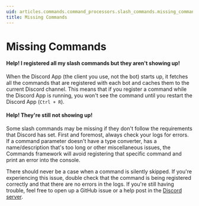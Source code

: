 ```yaml
---
uid: articles.commands.command_processors.slash_commands.missing_commands
title: Missing Commands
---
```


# Missing Commands

#### Help! I registered all my slash commands but they aren't showing up!

When the Discord App (the client you use, not the bot) starts up, it fetches all the commands that are registered with each bot and caches them to the current Discord channel. This means that if you register a command while the Discord App is running, you won't see the command until you restart the Discord App (`Ctrl + R`).

#### Help! They're still not showing up!

Some slash commands may be missing if they don't follow the requirements that Discord has set. First and foremost, always check your logs for errors. If a command parameter doesn't have a type converter, has a name/description that's too long or other miscellaneous issues, the Commands framework will avoid registering that specific command and print an error into the console.

There should never be a case when a command is silently skipped. If you're experiencing this issue, double check that the command is being registered correctly and that there are no errors in the logs. If you're still having trouble, feel free to open up a GitHub issue or a help post in the [Discord server](https://discord.gg/dsharpplus).